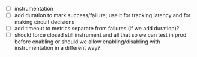 - [ ] instrumentation
- [ ] add duration to mark success/failure; use it for tracking latency and for making circuit decisions
- [ ] add timeout to metrics separate from failures (if we add duration)?
- [ ] should force closed still instrument and all that so we can test in prod before enabling or should we allow enabling/disabling with instrumentation in a different way?
